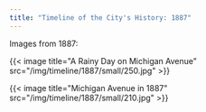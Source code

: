 ```yaml
---
title: "Timeline of the City's History: 1887"
---
```

Images from 1887:

{{< image title="A Rainy Day on Michigan Avenue" src="/img/timeline/1887/small/250.jpg" >}}

{{< image title="Michigan Avenue in 1887" src="/img/timeline/1887/small/210.jpg" >}}